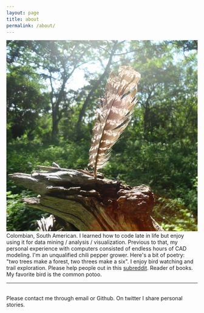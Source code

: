 ```yaml
---
layout: page
title: about
permalink: /about/
---
```


<img class="col one right" src="/img/prof_pic.jpg">

<br/>
Colombian, South American. I learned how to code late in life but enjoy using it for data mining / analysis / visualization. 
Previous to that, my personal experience with computers consisted of endless hours of CAD modeling.
I'm an unqualified chili pepper grower. Here's a bit of poetry: "two trees make a forest, two threes make a six". 
I enjoy bird watching and trail exploration. Please help people out in this <a href="https://www.reddit.com/r/whatsthisbug/" target="blank">subreddit</a>. 
Reader of books. My favorite bird is the common potoo. 

<br/>
<hr/>
<br/>
<span class="contacticon center">
	<a href="mailto:jmanchol@gmail.com"><i class="fa fa-envelope-square"></i></a>
	<a href="https://github.com/jhmanchola" target="_blank"><i class="fa fa-github-square"></i></a>
	<a href="https://twitter.com/Manyojo" target="_blank"><i class="fa fa-twitter-square"></i></a>
</span>

<div class="col three caption">
	Please contact me through email or Github. On twitter I share personal stories.
</div>

